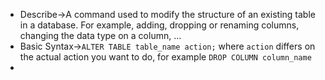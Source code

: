 - Describe→A command used to modify the structure of an existing table in a database. For example, adding, dropping or renaming columns, changing the data type on a column, ...
- Basic Syntax→`ALTER TABLE table_name action;` where `action` differs on the actual action you want to do, for example `DROP COLUMN column_name` 
- 
